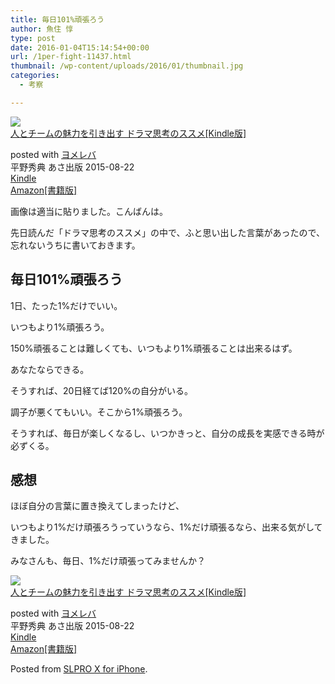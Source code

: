 ```yaml
---
title: 毎日101%頑張ろう
author: 魚住 惇
type: post
date: 2016-01-04T15:14:54+00:00
url: /1per-fight-11437.html
thumbnail: /wp-content/uploads/2016/01/thumbnail.jpg
categories:
  - 考察

---
```

<div class="booklink-box">
  <div class="booklink-image">
    <a href="http://www.amazon.co.jp/exec/obidos/asin/B014BUSMAE/jn050191-22/" target="_blank" ><img decoding="async" src="http://ecx.images-amazon.com/images/I/51za0hFMO8L._SL160_.jpg" style="border: none;" /></a>
  </div>
  <div class="booklink-info">
    <div class="booklink-name">
      <a href="http://www.amazon.co.jp/exec/obidos/asin/B014BUSMAE/jn050191-22/" target="_blank" >人とチームの魅力を引き出す ドラマ思考のススメ[Kindle版]</a></p>
      <div class="booklink-powered-date">
        posted with <a href="http://yomereba.com" rel="nofollow" target="_blank">ヨメレバ</a>
      </div>
    </div>
    <div class="booklink-detail">
      平野秀典 あさ出版 2015-08-22
    </div>
    <div class="booklink-link2">
      <div class="shoplinkkindle">
        <a href="http://www.amazon.co.jp/exec/obidos/ASIN/B014BUSMAE/jn050191-22/" target="_blank" >Kindle</a>
      </div>
      <div class="shoplinkamazon">
        <a href="http://www.amazon.co.jp/exec/obidos/ASIN/4860638115/jn050191-22/" target="_blank" >Amazon[書籍版]</a>
      </div></p>
    </div>
  </div>
  <div class="booklink-footer">
  </div>
</div>

<!--more-->

  
画像は適当に貼りました。こんばんは。

先日読んだ「ドラマ思考のススメ」の中で、ふと思い出した言葉があったので、忘れないうちに書いておきます。

## 毎日101%頑張ろう

1日、たった1%だけでいい。

いつもより1%頑張ろう。

150%頑張ることは難しくても、いつもより1%頑張ることは出来るはず。

あなたならできる。

そうすれば、20日経てば120%の自分がいる。

調子が悪くてもいい。そこから1%頑張ろう。

そうすれば、毎日が楽しくなるし、いつかきっと、自分の成長を実感できる時が必ずくる。

## 感想

ほぼ自分の言葉に置き換えてしまったけど、

いつもより1%だけ頑張ろうっていうなら、1%だけ頑張るなら、出来る気がしてきました。

みなさんも、毎日、1%だけ頑張ってみませんか？

<div class="booklink-box">
  <div class="booklink-image">
    <a href="http://www.amazon.co.jp/exec/obidos/asin/B014BUSMAE/jn050191-22/" target="_blank" ><img decoding="async" src="http://ecx.images-amazon.com/images/I/51za0hFMO8L._SL160_.jpg" style="border: none;" /></a>
  </div>
  <div class="booklink-info">
    <div class="booklink-name">
      <a href="http://www.amazon.co.jp/exec/obidos/asin/B014BUSMAE/jn050191-22/" target="_blank" >人とチームの魅力を引き出す ドラマ思考のススメ[Kindle版]</a></p>
      <div class="booklink-powered-date">
        posted with <a href="http://yomereba.com" rel="nofollow" target="_blank">ヨメレバ</a>
      </div>
    </div>
    <div class="booklink-detail">
      平野秀典 あさ出版 2015-08-22
    </div>
    <div class="booklink-link2">
      <div class="shoplinkkindle">
        <a href="http://www.amazon.co.jp/exec/obidos/ASIN/B014BUSMAE/jn050191-22/" target="_blank" >Kindle</a>
      </div>
      <div class="shoplinkamazon">
        <a href="http://www.amazon.co.jp/exec/obidos/ASIN/4860638115/jn050191-22/" target="_blank" >Amazon[書籍版]</a>
      </div></p>
    </div>
  </div>
  <div class="booklink-footer">
  </div>
</div>

Posted from <a href="https://itunes.apple.com/us/app/slpro-x-for-iphone/id974900131?l=ja&#038;ls=1&#038;mt=8&#038;uo=4at=11l7gE" target="_blank" rel="nofollow">SLPRO X for iPhone</a>.